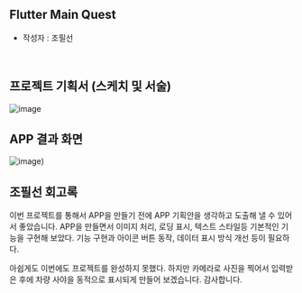 ## Flutter Main Quest
- 작성자 : 조필선
<br>

## 프로젝트 기획서 (스케치 및 서술)
![image](https://github.com/CHOPHILSUN/ChoPhilSun-All-Quest/assets/144193133/40ac7d2b-3367-429e-8e6a-f5cc8244727a)
<br>
    
## APP 결과 화면
![image](https://github.com/CHOPHILSUN/ChoPhilSun-All-Quest/assets/144193133/79a44e79-c2a4-45ce-b0c5-5d954814cc9e))

## 조필선 회고록

이번 프로젝트를 통해서 APP을 만들기 전에 APP 기획안을 생각하고 도출해 낼 수 있어서 좋았습니다.
APP을 만들면서 이미지 처리, 로딩 표시, 텍스트 스타일등 기본적인 기능을 구현해 보았다.
기능 구현과 아이콘 버튼 동작, 데이터 표시 방식 개선 등이 필요하다.

아쉽게도 이번에도 프로젝트를 완성하지 못했다. 하지만 카메라로 사진을 찍어서 입력받은 후에 차량 사야을 동적으로 표시되게 만들어 보겠습니다.
감사합니다.
    
